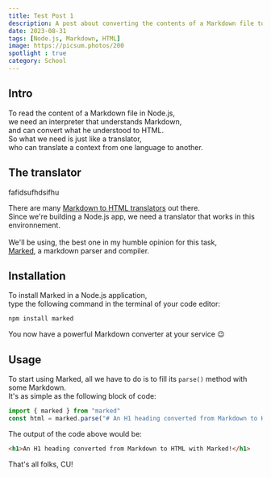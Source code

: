 ```yaml
---
title: Test Post 1 
description: A post about converting the contents of a Markdown file to HTML in a Node.js application
date: 2023-08-31
tags: [Node.js, Markdown, HTML]
image: https://picsum.photos/200
spotlight : true
category: School
---
```


## Intro

To read the content of a Markdown file in Node.js,<br />
we need an interpreter that understands Markdown,<br />
and can convert what he understood to HTML.<br />
So what we need is just like a translator,<br />
who can translate a context from one language to another.

## The translator
fafidsufhdsifhu

There are many [Markdown to HTML translators](https://github.com/markdown/markdown.github.com/wiki/Implementations) out there.<br />
Since we're building a Node.js app, we need a translator that works in this environnement.<br />  
We'll be using, the best one in my humble opinion for this task,<br />
[Marked](https://github.com/markedjs/marked), a markdown parser and compiler.

## Installation

To install Marked in a Node.js application,<br />
type the following command in the terminal of your code editor:

```bash
npm install marked
```

You now have a powerful Markdown converter at your service 😉

## Usage

To start using Marked, all we have to do is to fill its `parse()` method with some Markdown.<br />
It's as simple as the following block of code:

```js
import { marked } from "marked"
const html = marked.parse("# An H1 heading converted from Markdown to HTML with Marked!")
```

The output of the code above would be:

```html
<h1>An H1 heading converted from Markdown to HTML with Marked!</h1>
```

That's all folks, CU!
